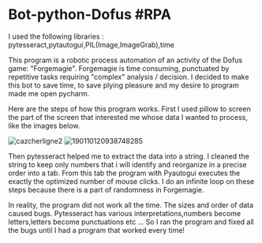 # Bot-python-Dofus #RPA

I used the following libraries : pytesseract,pytautogui,PIL(Image,ImageGrab),time

This program is a robotic process automation of an activity of the Dofus game: "Forgemagie". 
Forgemagie is time consuming, punctuated by repetitive tasks requiring "complex" analysis / decision.
I decided to make this bot to save time, to save plying pleasure and my desire to program made me open pycharm.

Here are the steps of how this program works.
First I used pillow to screen the part of the screen that interested me whose data I wanted to process, like the images below.

![cazcherligne2](https://user-images.githubusercontent.com/83420479/145916491-c6963c34-fbe7-41fe-ac55-a2835a002014.png)
![190110120938748285](https://user-images.githubusercontent.com/83420479/145916443-8713b636-c812-4e90-bfd6-ba278e67f6b5.png)

Then pytesseract helped me to extract the data into a string. I cleaned the string to keep only numbers that i will identify and reorganize in a precise order into a tab.
From this tab the program with Pyautogui executes the exactly the optimized number of mouse clicks.
I do an infinite loop on these steps because there is a part of randomness in Forgemagie.


In reality, the program did not work all the time. The sizes and order of data caused bugs. Pytesseract has various interpretations,numbers become letters,letters become punctuations etc ... So I ran the program and fixed all the bugs until I had a program that worked every time!
